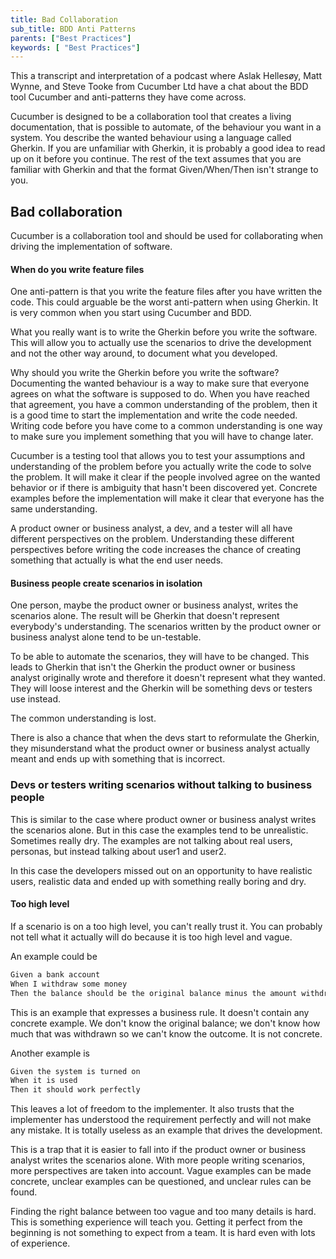 ```yaml
---
title: Bad Collaboration
sub_title: BDD Anti Patterns
parents: ["Best Practices"]
keywords: [ "Best Practices"]
---
```


This a transcript and interpretation of a podcast where Aslak Hellesøy, Matt Wynne, and Steve Tooke from Cucumber Ltd have a chat about the BDD tool Cucumber and anti-patterns they have come across.

Cucumber is designed to be a collaboration tool that creates a living documentation, that is possible to automate, of the behaviour you want in a system. You describe the wanted behaviour using a language called Gherkin. If you are unfamiliar with Gherkin, it is probably a good idea to read up on it before you continue. The rest of the text assumes that you are familiar with Gherkin and that the format Given/When/Then isn't strange to you.

## Bad collaboration

Cucumber is a collaboration tool and should be used for collaborating when driving the implementation of software.

#### When do you write feature files
One anti-pattern is that you write the feature files after you have written the code. This could arguable be the worst anti-pattern when using Gherkin. It is very common when you start using Cucumber and BDD.

What you really want is to write the Gherkin before you write the software. This will allow you to actually use the scenarios to drive the development and not the other way around, to document what you developed.

Why should you write the Gherkin before you write the software? Documenting the wanted behaviour is a way to make sure that everyone agrees on what the software is supposed to do. When you have reached that agreement, you have a common understanding of the problem, then it is a good time to start the implementation and write the code needed. Writing code before you have come to a common understanding is one way to make sure you implement something that you will have to change later.

Cucumber is a testing tool that allows you to test your assumptions and understanding of the problem before you actually write the code to solve the problem. It will make it clear if the people involved agree on the wanted behavior or if there is ambiguity that hasn't been discovered yet. Concrete examples before the implementation will make it clear that everyone has the same understanding.

A product owner or business analyst, a dev, and a tester will all have different perspectives on the problem. Understanding these different perspectives before writing the code increases the chance of creating something that actually is what the end user needs.

#### Business people create scenarios in isolation
One person, maybe the product owner or business analyst, writes the scenarios alone. The result will be Gherkin that doesn't represent everybody's understanding. The scenarios written by the product owner or business analyst alone tend to be un-testable.

To be able to automate the scenarios, they will have to be changed. This leads to Gherkin that isn't the Gherkin the product owner or business analyst originally wrote and therefore it doesn't represent what they wanted. They will loose interest and the Gherkin will be something devs or testers use instead.

The common understanding is lost.

There is also a chance that when the devs start to reformulate the Gherkin, they misunderstand what the product owner or business analyst actually meant and ends up with something that is incorrect.

### Devs or testers writing scenarios without talking to business people
This is similar to the case where product owner or business analyst writes the scenarios alone. But in this case the examples tend to be unrealistic. Sometimes really dry. The examples are not talking about real users, personas, but instead talking about user1 and user2.

In this case the developers missed out on an opportunity to have realistic users, realistic data and ended up with something really boring and dry.

#### Too high level
If a scenario is on a too high level, you can't really trust it. You can probably not tell what it actually will do because it is too high level and vague.

An example could be

```bash
Given a bank account
When I withdraw some money
Then the balance should be the original balance minus the amount withdrawn
```

This is an example that expresses a business rule. It doesn't contain any concrete example. We don't know the original balance; we don't know how much that was withdrawn so we can't know the outcome. It is not concrete.

Another example is

```bash
Given the system is turned on
When it is used
Then it should work perfectly
```

This leaves a lot of freedom to the implementer. It also trusts that the implementer has understood the requirement perfectly and will not make any mistake. It is totally useless as an example that drives the development.

This is a trap that it is easier to fall into if the product owner or business analyst writes the scenarios alone. With more people writing scenarios, more perspectives are taken into account. Vague examples can be made concrete, unclear examples can be questioned, and unclear rules can be found.

Finding the right balance between too vague and too many details is hard. This is something experience will teach you. Getting it perfect from the beginning is not something to expect from a team. It is hard even with lots of experience.

